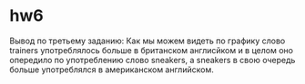 # hw6
Вывод по третьему заданию:
Как мы можем видеть по графику слово trainers употреблялось больше в британском англисйком и в целом оно опередило по употреблению слово sneakers, а sneakers в свою очередь больше употреблялся в американском английском. 
